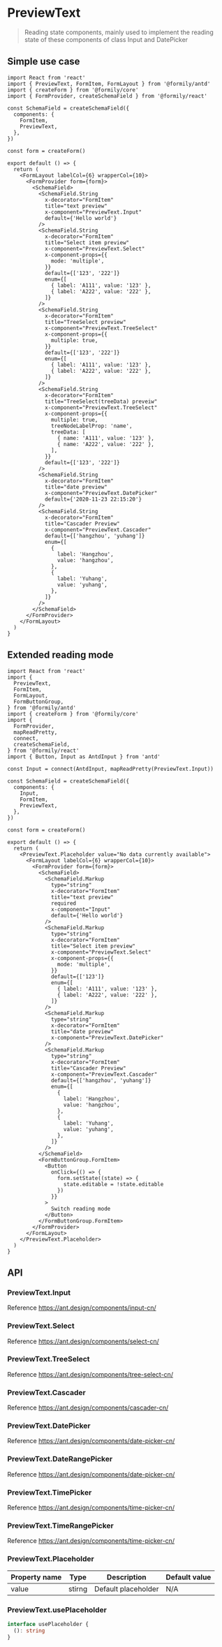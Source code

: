 # PreviewText

> Reading state components, mainly used to implement the reading state of these components of class Input and DatePicker

## Simple use case

```tsx
import React from 'react'
import { PreviewText, FormItem, FormLayout } from '@formily/antd'
import { createForm } from '@formily/core'
import { FormProvider, createSchemaField } from '@formily/react'

const SchemaField = createSchemaField({
  components: {
    FormItem,
    PreviewText,
  },
})

const form = createForm()

export default () => {
  return (
    <FormLayout labelCol={6} wrapperCol={10}>
      <FormProvider form={form}>
        <SchemaField>
          <SchemaField.String
            x-decorator="FormItem"
            title="text preview"
            x-component="PreviewText.Input"
            default={'Hello world'}
          />
          <SchemaField.String
            x-decorator="FormItem"
            title="Select item preview"
            x-component="PreviewText.Select"
            x-component-props={{
              mode: 'multiple',
            }}
            default={['123', '222']}
            enum={[
              { label: 'A111', value: '123' },
              { label: 'A222', value: '222' },
            ]}
          />
          <SchemaField.String
            x-decorator="FormItem"
            title="TreeSelect preview"
            x-component="PreviewText.TreeSelect"
            x-component-props={{
              multiple: true,
            }}
            default={['123', '222']}
            enum={[
              { label: 'A111', value: '123' },
              { label: 'A222', value: '222' },
            ]}
          />
          <SchemaField.String
            x-decorator="FormItem"
            title="TreeSelect(treeData) preveiw"
            x-component="PreviewText.TreeSelect"
            x-component-props={{
              multiple: true,
              treeNodeLabelProp: 'name',
              treeData: [
                { name: 'A111', value: '123' },
                { name: 'A222', value: '222' },
              ],
            }}
            default={['123', '222']}
          />
          <SchemaField.String
            x-decorator="FormItem"
            title="date preview"
            x-component="PreviewText.DatePicker"
            default={'2020-11-23 22:15:20'}
          />
          <SchemaField.String
            x-decorator="FormItem"
            title="Cascader Preview"
            x-component="PreviewText.Cascader"
            default={['hangzhou', 'yuhang']}
            enum={[
              {
                label: 'Hangzhou',
                value: 'hangzhou',
              },
              {
                label: 'Yuhang',
                value: 'yuhang',
              },
            ]}
          />
        </SchemaField>
      </FormProvider>
    </FormLayout>
  )
}
```

## Extended reading mode

```tsx
import React from 'react'
import {
  PreviewText,
  FormItem,
  FormLayout,
  FormButtonGroup,
} from '@formily/antd'
import { createForm } from '@formily/core'
import {
  FormProvider,
  mapReadPretty,
  connect,
  createSchemaField,
} from '@formily/react'
import { Button, Input as AntdInput } from 'antd'

const Input = connect(AntdInput, mapReadPretty(PreviewText.Input))

const SchemaField = createSchemaField({
  components: {
    Input,
    FormItem,
    PreviewText,
  },
})

const form = createForm()

export default () => {
  return (
    <PreviewText.Placeholder value="No data currently available">
      <FormLayout labelCol={6} wrapperCol={10}>
        <FormProvider form={form}>
          <SchemaField>
            <SchemaField.Markup
              type="string"
              x-decorator="FormItem"
              title="text preview"
              required
              x-component="Input"
              default={'Hello world'}
            />
            <SchemaField.Markup
              type="string"
              x-decorator="FormItem"
              title="Select item preview"
              x-component="PreviewText.Select"
              x-component-props={{
                mode: 'multiple',
              }}
              default={['123']}
              enum={[
                { label: 'A111', value: '123' },
                { label: 'A222', value: '222' },
              ]}
            />
            <SchemaField.Markup
              type="string"
              x-decorator="FormItem"
              title="date preview"
              x-component="PreviewText.DatePicker"
            />
            <SchemaField.Markup
              type="string"
              x-decorator="FormItem"
              title="Cascader Preview"
              x-component="PreviewText.Cascader"
              default={['hangzhou', 'yuhang']}
              enum={[
                {
                  label: 'Hangzhou',
                  value: 'hangzhou',
                },
                {
                  label: 'Yuhang',
                  value: 'yuhang',
                },
              ]}
            />
          </SchemaField>
          <FormButtonGroup.FormItem>
            <Button
              onClick={() => {
                form.setState((state) => {
                  state.editable = !state.editable
                })
              }}
            >
              Switch reading mode
            </Button>
          </FormButtonGroup.FormItem>
        </FormProvider>
      </FormLayout>
    </PreviewText.Placeholder>
  )
}
```

## API

### PreviewText.Input

Reference https://ant.design/components/input-cn/

### PreviewText.Select

Reference https://ant.design/components/select-cn/

### PreviewText.TreeSelect

Reference https://ant.design/components/tree-select-cn/

### PreviewText.Cascader

Reference https://ant.design/components/cascader-cn/

### PreviewText.DatePicker

Reference https://ant.design/components/date-picker-cn/

### PreviewText.DateRangePicker

Reference https://ant.design/components/date-picker-cn/

### PreviewText.TimePicker

Reference https://ant.design/components/time-picker-cn/

### PreviewText.TimeRangePicker

Reference https://ant.design/components/time-picker-cn/

### PreviewText.Placeholder

| Property name | Type   | Description         | Default value |
| ------------- | ------ | ------------------- | ------------- |
| value         | stirng | Default placeholder | N/A           |

### PreviewText.usePlaceholder

```ts pure
interface usePlaceholder {
  (): string
}
```
